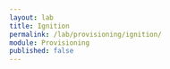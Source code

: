 ```yaml
---
layout: lab
title: Ignition
permalink: /lab/provisioning/ignition/
module: Provisioning
published: false
---
```

